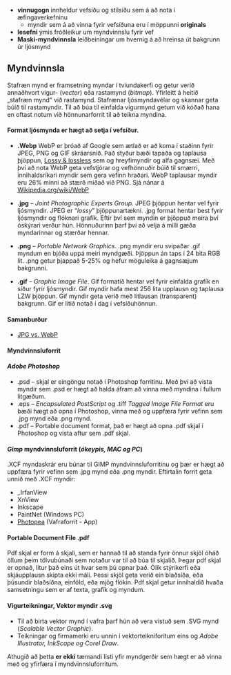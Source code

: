 * **vinnugogn** innheldur vefsíðu og stílsíðu sem á að nota í æfingaverkefninu
    * myndir sem á að vinna fyrir vefsíðuna eru í möppunni **originals** 
* **lesefni** ýmis fróðleikur um myndvinnslu fyrir vef
* **Maski-myndvinnsla** leiðbeiningar um hvernig á að hreinsa út bakgrunn úr ljósmynd

## Myndvinnsla

Stafræn mynd er framsetning myndar í tvíundakerfi og getur verið annaðhvort vigur- (_vector_) eða rastamynd (_bitmap_). Yfirleitt á heitið „stafræn mynd“ við rastamynd. Stafrænar ljósmyndavélar og skannar geta búið til rastamyndir. Til að búa til einfalda vigurmynd getum við kóðað hana en oftast notum við hönnunarforrit til að teikna myndina. 

#### Format ljósmynda er hægt að setja í vefsíður.

* **.Webp** WebP er þróað af Google sem ætlað er að koma í staðinn fyrir JPEG, PNG og GIF skráarsnið. Það styður bæði tapaða og taplausa þjöppun, [Lossy & lossless](https://www.adobe.com/uk/creativecloud/photography/discover/lossy-vs-lossless.html) sem og hreyfimyndir og alfa gagnsæi. Með því að nota WebP geta vefstjórar og vefhönnuðir búið til smærri, innihaldsríkari myndir sem gera vefinn hraðari. WebP taplausar myndir eru 26% minni að stærð miðað við PNG. Sjá nánar á [Wikipedia.org/wiki/WebP](https://en.wikipedia.org/wiki/WebP)

* **.jpg** – _Joint Photographic Experts Group_. JPEG þjöppun hentar vel fyrir ljósmyndir. JPEG er “_lossy_” þjöppunartækni. .jpg format hentar best fyrir ljósmyndir og flóknari grafík. Eftir því sem myndin er þjöppuð meira því óskýrari verður hún. Hönnuðurinn þarf því að velja á milli gæða myndarinnar og stærðar hennar.

* **.png** – _Portable Network Graphics_. .png myndir eru svipaðar .gif myndum en bjóða uppá meiri myndgæði. Þjöppun án taps í 24 bita RGB lit. .png getur þjappað 5-25% og hefur möguleika á gagnsæjum bakgrunni.

* **.gif** – _Graphic Image File_. Gif formatið hentar vel fyrir einfalda grafík en síður fyrir ljósmyndir. Gif myndir hafa mest 256 lita upplausn og taplausa LZW þjöppun. Gif myndir geta verið með litlausan (transparent) bakgrunn. Gif er lítið notað í dag í vefsíðuhönnun.

#### Samanburður

* [JPG vs. WebP](https://www.reddit.com/r/photopea/comments/ue29pz/file_size_jpg_vs_webp/)

#### Myndvinnsluforrit

#### _Adobe Photoshop_

* .psd – skjal er eingöngu notað í Photoshop forritinu. Með því að vista myndir sem .psd er hægt að halda áfram að vinna með myndina í fullum litgæðum. 
* .eps – _Encapsulated PostScript_ og .tiff _Tagged Image File Format_ eru bæði hægt að opna í Photoshop, vinna með og uppfæra fyrir vefinn sem .jpg mynd eða .png mynd.
* .pdf – Portable document format, það er hægt að opna .pdf skjal í Photoshop og vista aftur sem .pdf skjal. 

#### _Gimp_ myndvinnsluforrit (_ókeypis, MAC og PC_)

.XCF myndaskrár eru búnar til GIMP myndvinnsluforritinu og þær er hægt að uppfæra fyrir vefinn sem .jpg mynd eða .png myndir. Eftirtalin forrit geta unnið með .XCF myndir: 

- _IrfanView
-  XnView
- Inkscape
- PaintNet (Windows PC) 
- [Photopea](https://www.photopea.com/) (Vafraforrit - App)

#### Portable Document File .pdf

Pdf skjal er form á skjali, sem er hannað til að standa fyrir önnur skjöl óháð öllum þeim tölvubúnaði sem notaður var til að búa til skjalið. Þegar pdf skjal er opnað, lítur það eins út hvar sem þú opnar það. Ólík stýrikerfi eða skjáupplausn skipta ekki máli. Þessi skjöl geta verið ein blaðsíða, eða þúsundir blaðsíðna, einföld, eða mjög flókin. Pdf skjal getur innihaldið hvaða samsetningu sem er af texta, grafík og myndum. 

#### Vigurteikningar, Vektor myndir .svg

* Til að birta vektor mynd í vafra þarf hún að vera vistuð sem .SVG mynd (_Scalable Vector Graphic_). 
* Teikningar og firmamerki eru unnin í vektorteikniforitum eins og _Adobe Illustrator, InkScape og Corel Draw_. 

Athugið að þetta **er ekki** tæmandi listi yfir myndgerðir sem hægt er að vinna með og yfirfæra í myndvinnsluforritum.
